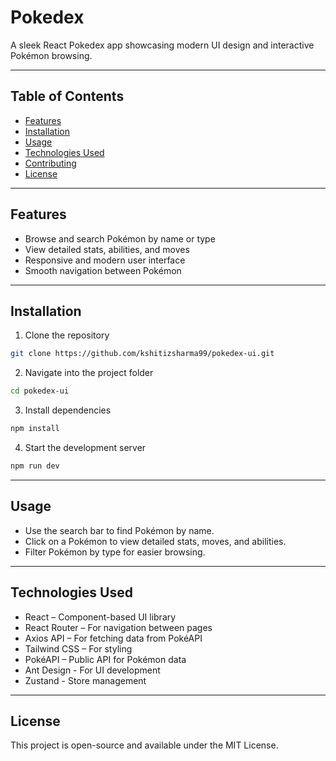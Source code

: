 # Pokedex

A sleek React Pokedex app showcasing modern UI design and interactive Pokémon browsing.

---

## Table of Contents

- [Features](#features)  
- [Installation](#installation)  
- [Usage](#usage)  
- [Technologies Used](#technologies-used)  
- [Contributing](#contributing)  
- [License](#license)  

---

## Features

- Browse and search Pokémon by name or type  
- View detailed stats, abilities, and moves  
- Responsive and modern user interface  
- Smooth navigation between Pokémon  

---

## Installation

1. Clone the repository

```bash
git clone https://github.com/kshitizsharma99/pokedex-ui.git
```

2. Navigate into the project folder
```bash
cd pokedex-ui
```

3. Install dependencies
```bash
npm install
```

4. Start the development server
```bash
npm run dev
```

--- 

## Usage

- Use the search bar to find Pokémon by name.
- Click on a Pokémon to view detailed stats, moves, and abilities.
- Filter Pokémon by type for easier browsing.

---

## Technologies Used

- React – Component-based UI library
- React Router – For navigation between pages
- Axios API – For fetching data from PokéAPI
- Tailwind CSS – For styling
- PokéAPI – Public API for Pokémon data
- Ant Design - For UI development
- Zustand - Store management

---

## License

This project is open-source and available under the MIT License.